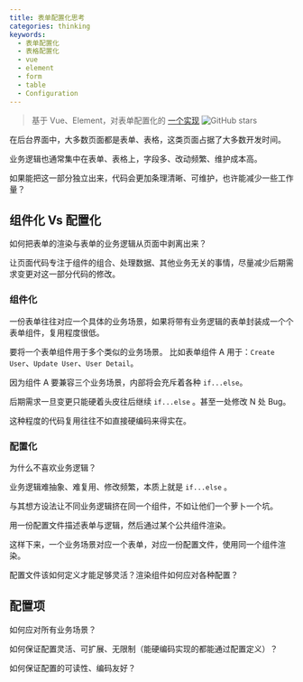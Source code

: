 ```yaml
---
title: 表单配置化思考
categories: thinking
keywords:
  - 表单配置化
  - 表格配置化
  - vue
  - element
  - form
  - table
  - Configuration
---
```




> 基于 Vue、Element，对表单配置化的 [一个实现](https://github.com/maggie-wayne/conf-table-form-lib) ![GitHub stars](https://img.shields.io/github/stars/maggie-wayne/conf-table-form-lib.svg?style=social)



在后台界面中，大多数页面都是表单、表格，这类页面占据了大多数开发时间。

业务逻辑也通常集中在表单、表格上，字段多、改动频繁、维护成本高。

如果能把这一部分独立出来，代码会更加条理清晰、可维护，也许能减少一些工作量？



## 组件化 Vs 配置化

如何把表单的渲染与表单的业务逻辑从页面中剥离出来？

让页面代码专注于组件的组合、处理数据、其他业务无关的事情，尽量减少后期需求变更对这一部分代码的修改。




### 组件化

一份表单往往对应一个具体的业务场景，如果将带有业务逻辑的表单封装成一个个表单组件，复用程度很低。

要将一个表单组件用于多个类似的业务场景。
比如表单组件 A 用于：`Create User`、`Update User`、`User Detail`。

因为组件 A 要兼容三个业务场景，内部将会充斥着各种 `if...else`。

后期需求一旦变更只能硬着头皮往后继续 `if...else` 。甚至一处修改 N 处 Bug。

这种程度的代码复用往往不如直接硬编码来得实在。




### 配置化

为什么不喜欢业务逻辑？

业务逻辑难抽象、难复用、修改频繁，本质上就是 `if...else` 。

与其想方设法让不同业务逻辑挤在同一个组件，不如让他们一个萝卜一个坑。

用一份配置文件描述表单与逻辑，然后通过某个公共组件渲染。

这样下来，一个业务场景对应一个表单，对应一份配置文件，使用同一个组件渲染。

配置文件该如何定义才能足够灵活？渲染组件如何应对各种配置？



## 配置项

如何应对所有业务场景？

如何保证配置灵活、可扩展、无限制（能硬编码实现的都能通过配置定义）？

如何保证配置的可读性、编码友好？



### 
